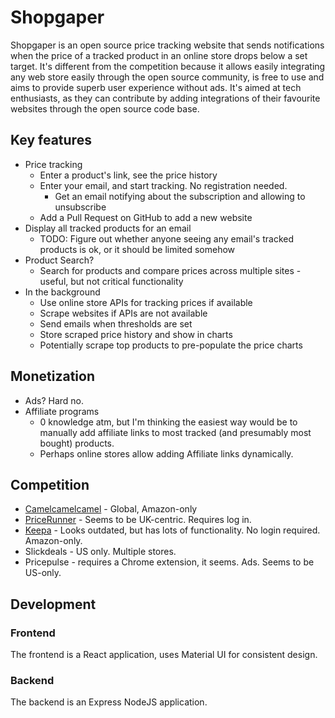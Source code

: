 # Shopgaper

Shopgaper is an open source price tracking website that sends notifications when the price of a tracked product in an
online store drops below a set target. It's different from the competition because it allows easily integrating any web
store easily through the open source community, is free to use and aims to provide superb user experience without ads.
It's aimed at tech enthusiasts, as they can contribute by adding integrations of their favourite websites through the
open source code base.

## Key features

- Price tracking
    - Enter a product's link, see the price history
    - Enter your email, and start tracking. No registration needed.
        - Get an email notifying about the subscription and allowing to unsubscribe
    - Add a Pull Request on GitHub to add a new website
- Display all tracked products for an email
    - TODO: Figure out whether anyone seeing any email's tracked products is ok, or it should be limited somehow
- Product Search?
    - Search for products and compare prices across multiple sites - useful, but not critical functionality
- In the background
    - Use online store APIs for tracking prices if available
    - Scrape websites if APIs are not available
    - Send emails when thresholds are set
    - Store scraped price history and show in charts
    - Potentially scrape top products to pre-populate the price charts

## Monetization

- Ads? Hard no.
- Affiliate programs
    - 0 knowledge atm, but I'm thinking the easiest way would be to manually add affiliate links to most tracked (and
      presumably most bought) products.
    - Perhaps online stores allow adding Affiliate links dynamically.

## Competition

- [Camelcamelcamel](https://de.camelcamelcamel.com/product/B0876T3695?context=search) - Global, Amazon-only
- [PriceRunner](https://www.pricerunner.com/pl/52-3211644574/Game-Consoles/Sony-PlayStation-5-(PS5)-Slim-Digital-Edition-1TB-Compare-Prices) -
  Seems to be UK-centric. Requires log in.
- [Keepa](https://keepa.com/#!product/3-B087CD7H2G) - Looks outdated, but has lots of functionality. No login required.
  Amazon-only.
- Slickdeals - US only. Multiple stores.
- Pricepulse - requires a Chrome extension, it seems. Ads. Seems to be US-only.

## Development

### Frontend

The frontend is a React application, uses Material UI for consistent design.

### Backend

The backend is an Express NodeJS application.